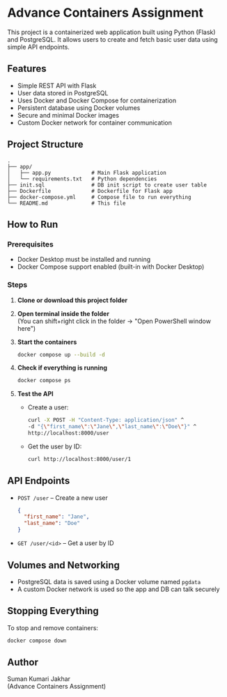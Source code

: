 # Advance Containers Assignment

This project is a containerized web application built using Python (Flask) and PostgreSQL. It allows users to create and fetch basic user data using simple API endpoints.

## Features

- Simple REST API with Flask
- User data stored in PostgreSQL
- Uses Docker and Docker Compose for containerization
- Persistent database using Docker volumes
- Secure and minimal Docker images
- Custom Docker network for container communication

## Project Structure

```
.
├── app/
│   ├── app.py             # Main Flask application
│   └── requirements.txt   # Python dependencies
├── init.sql               # DB init script to create user table
├── Dockerfile             # Dockerfile for Flask app
├── docker-compose.yml     # Compose file to run everything
└── README.md              # This file
```

## How to Run

### Prerequisites

- Docker Desktop must be installed and running
- Docker Compose support enabled (built-in with Docker Desktop)

### Steps

1. **Clone or download this project folder**

2. **Open terminal inside the folder**  
   (You can shift+right click in the folder → "Open PowerShell window here")

3. **Start the containers**
   ```bash
   docker compose up --build -d
   ```

4. **Check if everything is running**
   ```bash
   docker compose ps
   ```

5. **Test the API**
   - Create a user:
     ```bash
     curl -X POST -H "Content-Type: application/json" ^
     -d "{\"first_name\":\"Jane\",\"last_name\":\"Doe\"}" ^
     http://localhost:8000/user
     ```

   - Get the user by ID:
     ```bash
     curl http://localhost:8000/user/1
     ```

## API Endpoints

- `POST /user` – Create a new user
  ```json
  {
    "first_name": "Jane",
    "last_name": "Doe"
  }
  ```

- `GET /user/<id>` – Get a user by ID

## Volumes and Networking

- PostgreSQL data is saved using a Docker volume named `pgdata`
- A custom Docker network is used so the app and DB can talk securely


## Stopping Everything

To stop and remove containers:

```bash
docker compose down
```


## Author

Suman Kumari Jakhar  
(Advance Containers Assignment)